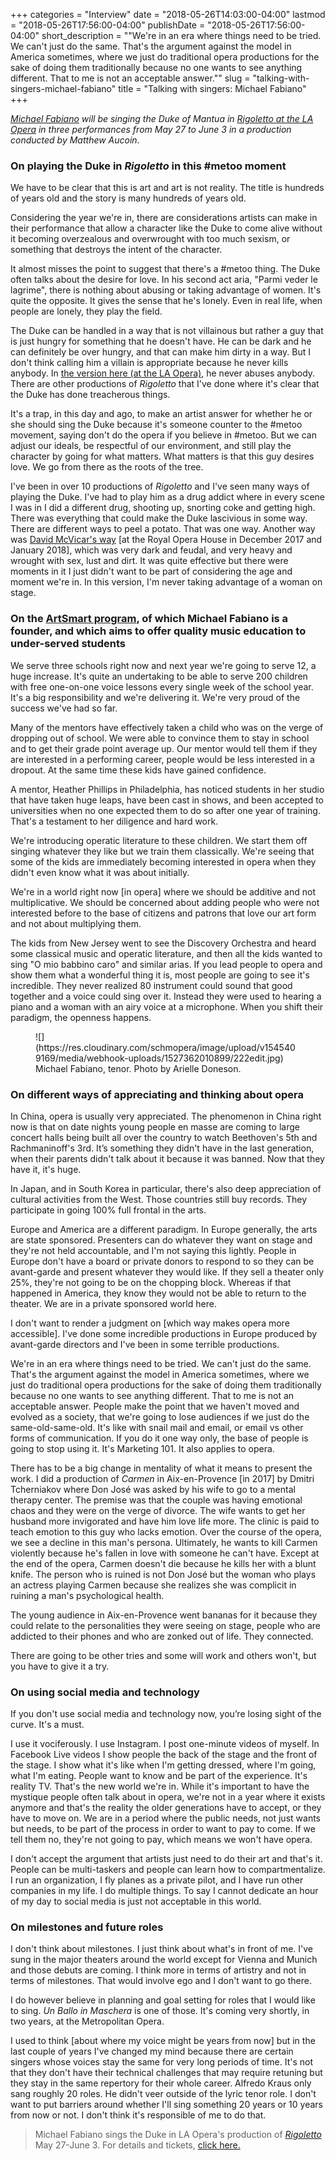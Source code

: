 +++
categories = "Interview"
date = "2018-05-26T14:03:00-04:00"
lastmod = "2018-05-26T17:56:00-04:00"
publishDate = "2018-05-26T17:56:00-04:00"
short_description = "&quot;We&#039;re in an era where things need to be tried. We can&#039;t just do the same. That&#039;s the argument against the model in America sometimes, where we just do traditional opera productions for the sake of doing them traditionally because no one wants to see anything different. That to me is not an acceptable answer.&quot;"
slug = "talking-with-singers-michael-fabiano"
title = "Talking with singers: Michael Fabiano"
+++

*[Michael Fabiano](/scene/people/michael-fabiano/) will be singing the Duke of Mantua in [Rigoletto at the LA Opera](/verdis-tragedy-in-jest/) in three performances from May 27 to June 3 in a production conducted by Matthew Aucoin.*

### On playing the Duke in *Rigoletto* in this #metoo moment 

We have to be clear that this is art and art is not reality. The title is hundreds of years old and the story is many hundreds of years old. 

Considering the year we're in, there are considerations artists can make in their performance that allow a character like the Duke to come alive without it becoming overzealous and overwrought with too much sexism, or something that destroys the intent of the character. 

It almost misses the point to suggest that there's a #metoo thing. The Duke often talks about the desire for love.  In his second act aria, "Parmi veder le lagrime",  there is nothing about abusing or taking advantage of women. It's quite the opposite. It gives the sense that he's lonely. Even in real life, when people are lonely, they play the field.

The Duke can be handled in a way that is not villainous but rather a guy that is just hungry for something that he doesn't have. He can be dark and he can definitely be over hungry, and that can make him dirty in a way. But I don't think calling him a villain is appropriate because he never kills anybody. In [the version here (at the LA Opera)](/verdis-tragedy-in-jest/), he never abuses anybody. There are other productions of *Rigoletto* that I've done where it's clear that the Duke has done treacherous things. 

It's a trap, in this day and ago, to make an artist answer for whether he or she should sing the Duke because it's someone counter to the #metoo movement, saying don't do the opera if you believe in #metoo. But we can adjust our ideals, be respectful of our environment, and still play the character by going for what matters. What matters is that this guy desires love. We go from there as the roots of the tree.

I've been in over 10 productions of *Rigoletto* and I've seen many ways of playing the Duke. I've had to play him as a drug addict where in every scene I was in I did a different drug, shooting up, snorting coke and getting high. There was everything that could make the Duke lascivious in some way. There are different ways to peel a potato. That was one way. Another way was [David McVicar's way](/the-price-of-vengeance-rigoletto-at-roh/) [at the Royal Opera House in December 2017 and January 2018], which was very dark and feudal, and very heavy and wrought with sex, lust and dirt. It was quite effective but there were moments in it I just didn't want to be part of considering the age and moment we're in. In this version, I'm never taking advantage of a woman on stage.

### On the [ArtSmart program](/michael-fabiano-the-profound-effect-of-artsmart/), of which Michael Fabiano is a founder, and which aims to offer quality music education to under-served students

We serve three schools right now and next year we're going to serve 12, a huge increase. It's quite an undertaking to be able to serve 200 children with free one-on-one voice lessons every single week of the school year. It's a big responsibility and we're delivering it. We're very proud of the success we've had so far.

Many of the mentors have effectively taken a child who was on the verge of dropping out of school. We were able to convince them to stay in school and to get their grade point average up. Our mentor would tell them if they are interested in a performing career, people would be less interested in a dropout. At the same time these kids have gained confidence. 

A mentor, Heather Phillips in Philadelphia, has noticed students in her studio that have taken huge leaps, have been cast in shows, and been accepted to universities when no one expected them to do so after one year of training. That's a testament to her diligence and hard work.

We're introducing operatic literature to these children. We start them off singing whatever they like but we train them classically. We're seeing that some of the kids are immediately becoming interested in opera when they didn't even know what it was about initially. 

We're in a world right now [in opera] where we should be additive and not multiplicative. We should be concerned about adding people who were not interested before to the base of citizens and patrons that love our art form and not about multiplying them. 

The kids from New Jersey went to see the Discovery Orchestra and heard some classical music and operatic literature, and then all the kids wanted to sing "O mio babbino caro" and similar arias. If you lead people to opera and show them what a wonderful thing it is, most people are going to see it's incredible. They never realized 80 instrument could sound that good together and a voice could sing over it. Instead they were used to hearing a piano and a woman with an airy voice at a microphone. When you shift their paradigm, the openness happens.

<figure data-type="image">
![](https://res.cloudinary.com/schmopera/image/upload/v1545409169/media/webhook-uploads/1527362010899/222edit.jpg)
<figcaption>Michael Fabiano, tenor. Photo by Arielle Doneson.</figcaption>
</figure>

### On different ways of appreciating and thinking about opera

In China, opera is usually very appreciated. The phenomenon in China right now is that on date nights young people en masse are coming to large concert halls being built all over the country to watch Beethoven's 5th and Rachmaninoff's 3rd. It’s something they didn't have in the last generation, when their parents didn't talk about it because it was banned. Now that they have it, it's huge.

In Japan, and in South Korea in particular, there's also deep appreciation of cultural activities from the West. Those countries still buy records. They participate in going 100% full frontal in the arts.

Europe and America are a different paradigm. In Europe generally, the arts are state sponsored. Presenters can do whatever they want on stage and they're not held accountable, and I'm not saying this lightly. People in Europe don't have a board or private donors to respond to so they can be avant-garde and present whatever they would like. If they sell a theater only 25%, they're not going to be on the chopping block. Whereas if that happened in America, they know they would not be able to return to the theater. We are in a private sponsored world here. 

I don't want to render a judgment on [which way makes opera more accessible].  I've done some incredible productions in Europe produced by avant-garde directors and I've been in some terrible productions.

We're in an era where things need to be tried. We can't just do the same. That's the argument against the model in America sometimes, where we just do traditional opera productions for the sake of doing them traditionally because no one wants to see anything different. That to me is not an acceptable answer. People make the point that we haven't moved and evolved as a society, that we're going to lose audiences if we just do the same-old-same-old.  It's like with snail mail and email, or email vs other forms of communication. If you do it one way only, the base of people is going to stop using it. It's Marketing 101. It also applies to opera. 

There has to be a big change in mentality of what it means to present the work. I did a production of *Carmen* in Aix-en-Provence [in 2017] by Dmitri Tcherniakov where Don José was asked by his wife to go to a mental therapy center. The premise was that the couple was having emotional chaos and they were on the verge of divorce. The wife wants to get her husband more invigorated and have him love life more. The clinic is paid to teach emotion to this guy who lacks emotion. Over the course of the opera, we see a decline in this man's persona. Ultimately, he wants to kill Carmen violently because he's fallen in love with someone he can't have. Except at the end of the opera, Carmen doesn't die because he kills her with a blunt knife. The person who is ruined is not Don José but the woman who plays an actress playing Carmen because she realizes she was complicit in ruining a man's psychological health.

The young audience in Aix-en-Provence went bananas for it because they could relate to the personalities they were seeing on stage, people who are addicted to their phones and who are zonked out of life. They connected.

There are going to be other tries and some will work and others won't, but you have to give it a try. 

### On using social media and technology

If you don't use social media and technology now, you’re losing sight of the curve. It's a must.

I use it vociferously. I use Instagram. I post one-minute videos of myself. In Facebook Live videos I show people the back of the stage and the front of the stage. I show what it's like when I'm getting dressed, where I'm going, what I'm eating. People want to know and be part of the experience. It's reality TV. That's the new world we're in. While it's important to have the mystique people often talk about in opera, we're not in a year where it exists anymore and that's the reality the older generations have to accept, or they have to move on. We are in a period where the public needs, not just wants but needs, to be part of the process in order to want to pay to come. If we tell them no, they're not going to pay, which means we won't have opera. 

I don't accept the argument that artists just need to do their art and that's it. People can be multi-taskers and people can learn how to compartmentalize. I run an organization, I fly planes as a private pilot, and I have run other companies in my life. I do multiple things. To say I cannot dedicate an hour of my day to social media is just not acceptable in this world.

### On milestones and future roles

I don't think about milestones. I just think about what's in front of me. I've sung in the major theaters around the world except for Vienna and Munich and those debuts are coming. I think more in terms of artistry and not in terms of milestones. That would involve ego and I don't want to go there. 

I do however believe in planning and goal setting for roles that I would like to sing. *Un Ballo in Maschera* is one of those. It's coming very shortly, in two years, at the Metropolitan Opera. 

I used to think [about where my voice might be years from now] but in the last couple of years I've changed my mind because there are certain singers whose voices stay the same for very long periods of time. It's not that they don't have their technical challenges that may require retuning but they stay in the same repertory for their whole career. Alfredo Kraus only sang roughly 20 roles. He didn't veer outside of the lyric tenor role. I don't want to put barriers around whether I'll sing something 20 years or 10 years from now or not. I don't think it's responsible of me to do that.

>Michael Fabiano sings the Duke in LA Opera's production of [*Rigoletto*](https://www.laopera.org/season/1718-Season/rigoletto/) May 27-June 3. For details and tickets, [click here.](https://www.laopera.org/season/1718-Season/rigoletto/)
